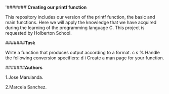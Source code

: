 '#######'**Creating our printf function**

This repository includes our version of the printf function, the basic and main functions. Here we will apply the knowledge that we have acquired during the learning of the programming language C.
This project is requested by Holberton School.



#######**Task**

Write a function that produces output according to a format.
c
s
%
Handle the following conversion specifiers:
d
i
Create a man page for your function.



#######**Authors**

1.Jose Marulanda.

2.Marcela Sanchez.
